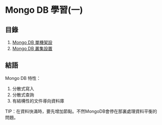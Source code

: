 # Mongo DB 學習(一) #

## 目錄 ##

1. [Mongo DB 單機架設](https://github.com/eden90267/mongodb-learning-1/tree/master/single%20machine%20install)
2. [Mongo DB 叢集設置](https://github.com/eden90267/mongodb-learning-1/tree/master/cluster%20machine%20setting)

## 結語 ##

Mongo DB 特性：

1. 分散式寫入
2. 分散式查詢
3. 有結構性的文件導向資料庫

TIP：在資料快滿時，要先增加節點。不然MongoDB會停在那裏處理資料平衡的問題。
